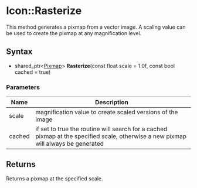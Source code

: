 # Icon::Rasterize #

This method generates a pixmap from a vector image. A scaling value can be used to create the pixmap at any magnification level.

## Syntax ##
- shared_ptr<[Pixmap](Pixmap.md)\> **Rasterize**(const float scale = 1.0f, const bool cached = true)

### Parameters ###
| Name | Description |
| --- | --- |
| scale | magnification value to create scaled versions of the image |
| cached | if set to true the routine will search for a cached pixmap at the specified scale, otherwise a new pixmap will always be generated |

## Returns ##
Returns a pixmap at the specified scale.
